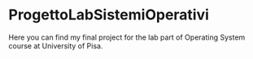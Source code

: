 # ProgettoLabSistemiOperativi
Here you can find my final project for the lab part of Operating System course at University of Pisa. 
